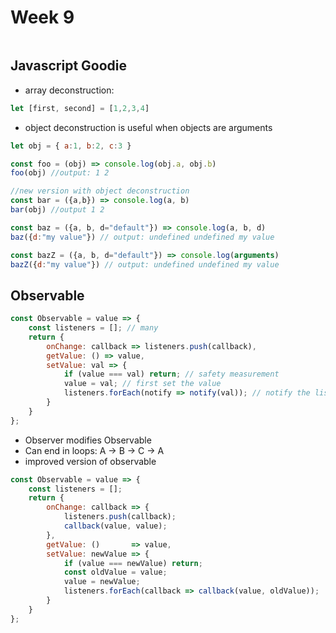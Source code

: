 # Week 9

```javascript
```

## Javascript Goodie

* array deconstruction:

```javascript
let [first, second] = [1,2,3,4]
```

* object deconstruction is useful when objects are arguments

```javascript
let obj = { a:1, b:2, c:3 }

const foo = (obj) => console.log(obj.a, obj.b)
foo(obj) //output: 1 2

//new version with object deconstruction
const bar = ({a,b}) => console.log(a, b)
bar(obj) //output 1 2

const baz = ({a, b, d="default"}) => console.log(a, b, d)
baz({d:"my value"}) // output: undefined undefined my value

const bazZ = ({a, b, d="default"}) => console.log(arguments)
bazZ({d:"my value"}) // output: undefined undefined my value
```

## Observable

```javascript
const Observable = value => {
    const listeners = []; // many
    return {
        onChange: callback => listeners.push(callback),
        getValue: () => value,
        setValue: val => {
            if (value === val) return; // safety measurement
            value = val; // first set the value
            listeners.forEach(notify => notify(val)); // notify the listeners
        }
    }
};
```

* Observer modifies Observable
* Can end in loops: A -> B -> C -> A
* improved version of observable

```javascript
const Observable = value => {
    const listeners = [];
    return {
        onChange: callback => {
            listeners.push(callback);
            callback(value, value);
        },
        getValue: ()       => value,
        setValue: newValue => {
            if (value === newValue) return;
            const oldValue = value;
            value = newValue;
            listeners.forEach(callback => callback(value, oldValue));
        }
    }
};
```
